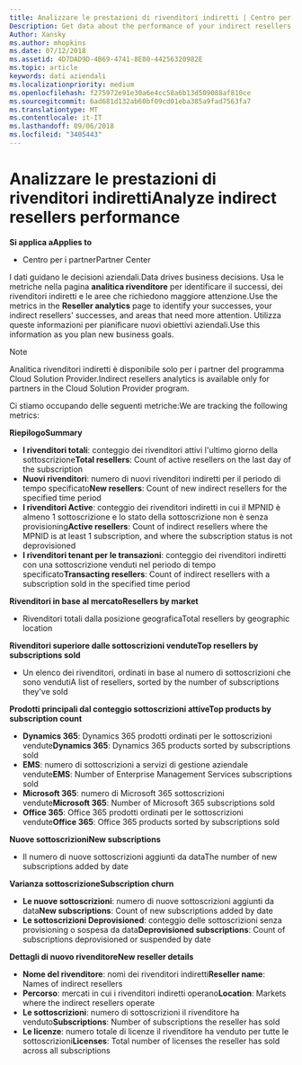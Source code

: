 ```yaml
---
title: Analizzare le prestazioni di rivenditori indiretti | Centro per i partner
Description: Get data about the performance of your indirect resellers.
Author: Xansky
ms.author: mhopkins
ms.date: 07/12/2018
ms.assetid: 4D7DAD9D-4B69-4741-8E80-44256320982E
ms.topic: article
keywords: dati aziendali
ms.localizationpriority: medium
ms.openlocfilehash: f275972e91e30a6e4cc58a6b13d509088af810ce
ms.sourcegitcommit: 6ad681d132ab60bf09cd01eba385a9fad7563fa7
ms.translationtype: MT
ms.contentlocale: it-IT
ms.lasthandoff: 09/06/2018
ms.locfileid: "3405443"
---
```

# <a name="analyze-indirect-resellers-performance"></a><span data-ttu-id="f2416-103">Analizzare le prestazioni di rivenditori indiretti</span><span class="sxs-lookup"><span data-stu-id="f2416-103">Analyze indirect resellers performance</span></span> 

**<span data-ttu-id="f2416-104">Si applica a</span><span class="sxs-lookup"><span data-stu-id="f2416-104">Applies to</span></span>**
- <span data-ttu-id="f2416-105">Centro per i partner</span><span class="sxs-lookup"><span data-stu-id="f2416-105">Partner Center</span></span>

<span data-ttu-id="f2416-106">I dati guidano le decisioni aziendali.</span><span class="sxs-lookup"><span data-stu-id="f2416-106">Data drives business decisions.</span></span> <span data-ttu-id="f2416-107">Usa le metriche nella pagina **analitica rivenditore** per identificare il successi, dei rivenditori indiretti e le aree che richiedono maggiore attenzione.</span><span class="sxs-lookup"><span data-stu-id="f2416-107">Use the metrics in the **Reseller analytics** page to identify your successes, your indirect resellers' successes, and areas that need more attention.</span></span> <span data-ttu-id="f2416-108">Utilizza queste informazioni per pianificare nuovi obiettivi aziendali.</span><span class="sxs-lookup"><span data-stu-id="f2416-108">Use this information as you plan new business goals.</span></span>

> [!NOTE]
> <span data-ttu-id="f2416-109">Analitica rivenditori indiretti è disponibile solo per i partner del programma Cloud Solution Provider.</span><span class="sxs-lookup"><span data-stu-id="f2416-109">Indirect resellers analytics is available only for partners in the Cloud Solution Provider program.</span></span>

<span data-ttu-id="f2416-110">Ci stiamo occupando delle seguenti metriche:</span><span class="sxs-lookup"><span data-stu-id="f2416-110">We are tracking the following metrics:</span></span>

**<span data-ttu-id="f2416-111">Riepilogo</span><span class="sxs-lookup"><span data-stu-id="f2416-111">Summary</span></span>**  
 - <span data-ttu-id="f2416-112">**I rivenditori totali**: conteggio dei rivenditori attivi l'ultimo giorno della sottoscrizione</span><span class="sxs-lookup"><span data-stu-id="f2416-112">**Total resellers**: Count of active resellers on the last day of the subscription</span></span>  
 - <span data-ttu-id="f2416-113">**Nuovi rivenditori**: numero di nuovi rivenditori indiretti per il periodo di tempo specificato</span><span class="sxs-lookup"><span data-stu-id="f2416-113">**New resellers**: Count of new indirect resellers for the specified time period</span></span>  
 - <span data-ttu-id="f2416-114">**I rivenditori Active**: conteggio dei rivenditori indiretti in cui il MPNID è almeno 1 sottoscrizione e lo stato della sottoscrizione non è senza provisioning</span><span class="sxs-lookup"><span data-stu-id="f2416-114">**Active resellers**: Count of indirect resellers where the MPNID is at least 1 subscription, and where the subscription status is not deprovisioned</span></span>  
 - <span data-ttu-id="f2416-115">**I rivenditori tenant per le transazioni**: conteggio dei rivenditori indiretti con una sottoscrizione venduti nel periodo di tempo specificato</span><span class="sxs-lookup"><span data-stu-id="f2416-115">**Transacting resellers**: Count of indirect resellers with a subscription sold in the specified time period</span></span>  

**<span data-ttu-id="f2416-116">Rivenditori in base al mercato</span><span class="sxs-lookup"><span data-stu-id="f2416-116">Resellers by market</span></span>**  
 - <span data-ttu-id="f2416-117">Rivenditori totali dalla posizione geografica</span><span class="sxs-lookup"><span data-stu-id="f2416-117">Total resellers by geographic location</span></span>  

**<span data-ttu-id="f2416-118">Rivenditori superiore dalle sottoscrizioni vendute</span><span class="sxs-lookup"><span data-stu-id="f2416-118">Top resellers by subscriptions sold</span></span>**
 - <span data-ttu-id="f2416-119">Un elenco dei rivenditori, ordinati in base al numero di sottoscrizioni che sono venduti</span><span class="sxs-lookup"><span data-stu-id="f2416-119">A list of resellers, sorted by the number of subscriptions they've sold</span></span>  

**<span data-ttu-id="f2416-120">Prodotti principali dal conteggio sottoscrizioni attive</span><span class="sxs-lookup"><span data-stu-id="f2416-120">Top products by subscription count</span></span>**  
 - <span data-ttu-id="f2416-121">**Dynamics 365**: Dynamics 365 prodotti ordinati per le sottoscrizioni vendute</span><span class="sxs-lookup"><span data-stu-id="f2416-121">**Dynamics 365**: Dynamics 365 products sorted by subscriptions sold</span></span>  
 - <span data-ttu-id="f2416-122">**EMS**: numero di sottoscrizioni a servizi di gestione aziendale vendute</span><span class="sxs-lookup"><span data-stu-id="f2416-122">**EMS**: Number of Enterprise Management Services subscriptions sold</span></span>  
 - <span data-ttu-id="f2416-123">**Microsoft 365**: numero di Microsoft 365 sottoscrizioni vendute</span><span class="sxs-lookup"><span data-stu-id="f2416-123">**Microsoft 365**: Number of Microsoft 365 subscriptions sold</span></span>  
 - <span data-ttu-id="f2416-124">**Office 365**: Office 365 prodotti ordinati per le sottoscrizioni vendute</span><span class="sxs-lookup"><span data-stu-id="f2416-124">**Office 365**: Office 365 products sorted by subscriptions sold</span></span>  

**<span data-ttu-id="f2416-125">Nuove sottoscrizioni</span><span class="sxs-lookup"><span data-stu-id="f2416-125">New subscriptions</span></span>**  
 - <span data-ttu-id="f2416-126">Il numero di nuove sottoscrizioni aggiunti da data</span><span class="sxs-lookup"><span data-stu-id="f2416-126">The number of new subscriptions added by date</span></span>  

**<span data-ttu-id="f2416-127">Varianza sottoscrizione</span><span class="sxs-lookup"><span data-stu-id="f2416-127">Subscription churn</span></span>**  
 - <span data-ttu-id="f2416-128">**Le nuove sottoscrizioni**: numero di nuove sottoscrizioni aggiunti da data</span><span class="sxs-lookup"><span data-stu-id="f2416-128">**New subscriptions**: Count of new subscriptions added by date</span></span>  
 - <span data-ttu-id="f2416-129">**Le sottoscrizioni Deprovisioned**: conteggio delle sottoscrizioni senza provisioning o sospesa da data</span><span class="sxs-lookup"><span data-stu-id="f2416-129">**Deprovisioned subscriptions**: Count of subscriptions deprovisioned or suspended by date</span></span>  

**<span data-ttu-id="f2416-130">Dettagli di nuovo rivenditore</span><span class="sxs-lookup"><span data-stu-id="f2416-130">New reseller details</span></span>**  
 - <span data-ttu-id="f2416-131">**Nome del rivenditore**: nomi dei rivenditori indiretti</span><span class="sxs-lookup"><span data-stu-id="f2416-131">**Reseller name**: Names of indirect resellers</span></span>  
 - <span data-ttu-id="f2416-132">**Percorso**: mercati in cui i rivenditori indiretti operano</span><span class="sxs-lookup"><span data-stu-id="f2416-132">**Location**: Markets where the indirect resellers operate</span></span>  
 - <span data-ttu-id="f2416-133">**Le sottoscrizioni**: numero di sottoscrizioni il rivenditore ha venduto</span><span class="sxs-lookup"><span data-stu-id="f2416-133">**Subscriptions**: Number of subscriptions the reseller has sold</span></span>  
 - <span data-ttu-id="f2416-134">**Le licenze**: numero totale di licenze il rivenditore ha venduto per tutte le sottoscrizioni</span><span class="sxs-lookup"><span data-stu-id="f2416-134">**Licenses**: Total number of licenses the reseller has sold across all subscriptions</span></span>  
  
  